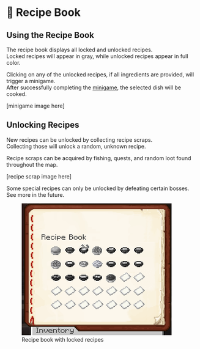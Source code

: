 # 📖 Recipe Book

## Using the Recipe Book

The recipe book displays all locked and unlocked recipes.<br>
Locked recipes will appear in gray, while unlocked recipes appear in full color.

Clicking on any of the unlocked recipes, if all ingredients are provided, will trigger a minigame.<br>
After successfully completing the [minigame](https://bendingmc.gitbook.io/bendingmc-wiki/cooking/getting-started/cooking-dishes#the-cooking-bar), the selected dish will be cooked.

[minigame image here]

## Unlocking Recipes

New recipes can be unlocked by collecting recipe scraps.<br>
Collecting those will unlock a random, unknown recipe.

Recipe scraps can be acquired by fishing, quests, and random loot found throughout the map.

[recipe scrap image here]

Some special recipes can only be unlocked by defeating certain bosses. See more in the future.

<figure><img src="../../.gitbook/assets/image_2023-03-31_223654275.png" alt=""><figcaption>Recipe book with locked recipes</figcaption></figure>
